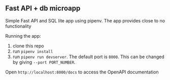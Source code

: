 ## Fast API + db microapp

Simple Fast API and SQL lite app using pipenv. The app provides close to no functionality

Running the app:
1. clone this repo
2. run `pipenv install`
3. run `pipenv run devserver`. The default port is `8000`. This can  be changed by giving `--port PORT_NUMBER`. 

Open `http://localhost:8000/docs` to access the OpenAPI documentation
